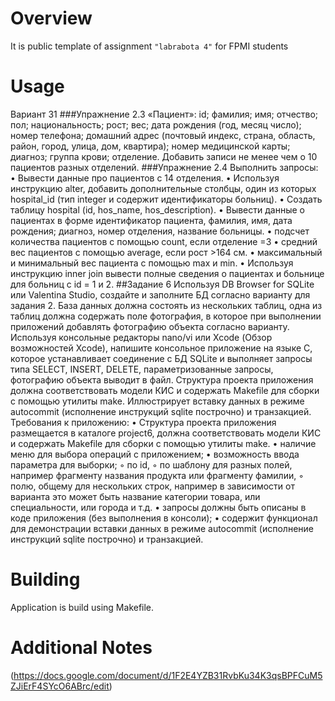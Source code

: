 # Overview
It is public template of assignment `"labrabota 4"` for FPMI students

# Usage
Вариант 31 
###Упражнение 2.3
«Пациент»: id; фамилия; имя; отчество; пол; национальность; рост; вес; дата рождения (год, месяц число); номер телефона; домашний адрес (почтовый индекс, страна, область, район, город, улица, дом, квартира); номер медицинской карты; диагноз; группа крови; отделение.
Добавить записи не менее чем о 10 пациентов разных отделений.
###Упражнение 2.4
Выполнить запросы:
• Вывести данные про пациентов с 14 отделения.
• Используя инструкцию alter, добавить дополнительные столбцы, один из
которых hospital_id (тип integer и содержит идентификаторы больниц).
• Создать таблицу hospital (id, hos_name, hos_description).
• Вывести данные о пациентах в форме идентификатор пациента, фамилия,
имя, дата рождения; диагноз, номер отделения, название больницы.
• подсчет количества пациентов с помощью count, если отделение =3
• средний вес пациентов с помощью average, если рост >164 см.
• максимальный и минимальный вес пациента с помощью max и min.
• Используя инструкцию inner join вывести полные сведения о пациентах и
больнице для больниц с id = 1 и 2.
##Задание 6
Используя DB Browser for SQLite или Valentina Studio, создайте и заполните БД согласно варианту для задания 2. База данных должна состоять из нескольких таблиц, одна из таблиц должна содержать поле фотография, в которое при выполнении приложений добавлять фотографию объекта согласно варианту.
Используя консольные редакторы nano/vi или Xcode (Обзор возможностей Xcode), напишите консольное приложение на языке C, которое устанавливает соединение с БД SQLite и выполняет запросы типа SELECT, INSERT, DELETE, параметризованные запросы, фотографию объекта выводит в файл. Структура проекта приложения должна соответствовать модели КИС и содержать Makefile для сборки с помощью утилиты make.
Иллюстрирует вставку данных в режиме autocommit (исполнение инструкций sqlite построчно) и транзакцией.
Требования к приложению:
• Структура проекта приложения размещается в каталоге project6, должна соответствовать модели КИС и содержать Makefile для сборки с помощью утилиты make.
• наличие меню для выбора операций с приложением;
• возможность ввода параметра для выборки;
◦ по id,
◦ по шаблону для разных полей, например фрагменту названия продукта или
фрагменту фамилии,
◦ полю, общему для нескольких строк, например в зависимости от варианта это может быть название категории товара, или специальности, или города и т.д.
• запросы должны быть описаны в коде приложения (без выполнения в консоли);
• содержит функционал для демонстрации вставки данных в режиме autocommit (исполнение инструкций sqlite построчно) и транзакцией.

# Building
Application is build using Makefile.

# Additional Notes

(https://docs.google.com/document/d/1F2E4YZB31RvbKu34K3qsBPFCuM5ZJiErF4SYcO6ABrc/edit)

